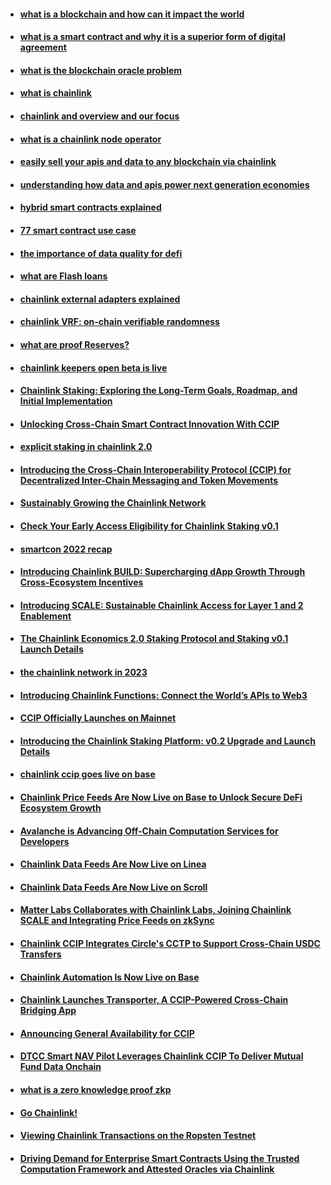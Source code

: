 - #### [what is a blockchain and how can it impact the world](https://blog.chain.link/what-is-a-blockchain-and-how-can-it-impact-the-world/)
- #### [what is a smart contract and why it is a superior form of digital agreement](https://blog.chain.link/what-is-a-smart-contract-and-why-it-is-a-superior-form-of-digital-agreement/)
- #### [what is the blockchain oracle problem](https://blog.chain.link/what-is-the-blockchain-oracle-problem/)
- #### [what is chainlink](https://blog.chain.link/what-is-chainlink/)
- #### [chainlink and overview and our focus](https://blog.chain.link/chainlink-an-overview-and-our-focus/)
- #### [what is a chainlink node operator](https://blog.chain.link/what-is-a-chainlink-node-operator/)
- #### [easily sell your apis and data to any blockchain via chainlink](https://blog.chain.link/easily-sell-your-apis-and-data-to-any-blockchain-via-chainlink/)
- #### [understanding how data and apis power next generation economies](https://blog.chain.link/understanding-how-data-and-apis-power-next-generation-economies/)
- #### [hybrid smart contracts explained](https://blog.chain.link/hybrid-smart-contracts-explained/)
- #### [77 smart contract use case](https://blog.chain.link/44-ways-to-enhance-your-smart-contract-with-chainlink/)
- #### [the importance of data quality for defi](https://blog.chain.link/the-importance-of-data-quality-for-defi/)
- #### [what are Flash loans](https://blog.chain.link/flash-loans-and-the-importance-of-tamper-proof-oracles/)
- #### [chainlink external adapters explained](https://blog.chain.link/chainlink-external-adapters-explained/)
- #### [chainlink VRF: on-chain verifiable randomness](https://blog.chain.link/verifiable-random-functions-vrf-random-number-generation-rng-feature/)
- #### [what are proof Reserves?](https://blog.chain.link/chainlink-proof-of-reserve-bringing-transparency-to-defi-collateral/)
- #### [chainlink keepers open beta is live](https://blog.chain.link/chainlink-keepers-open-beta-is-live/)
- #### [Chainlink Staking: Exploring the Long-Term Goals, Roadmap, and Initial Implementation](https://blog.chain.link/chainlink-staking-roadmap/)
- #### [Unlocking Cross-Chain Smart Contract Innovation With CCIP](https://blog.chain.link/unlocking-cross-chain-smart-contract-innovation-with-ccip/)
- #### [explicit staking in chainlink 2.0](https://blog.chain.link/explicit-staking-in-chainlink-2-0/)
- #### [Introducing the Cross-Chain Interoperability Protocol (CCIP) for Decentralized Inter-Chain Messaging and Token Movements](https://blog.chain.link/introducing-the-cross-chain-interoperability-protocol-ccip/)
- #### [Sustainably Growing the Chainlink Network](https://blog.chain.link/sustainably-growing-chainlink/)
- #### [Check Your Early Access Eligibility for Chainlink Staking v0.1](https://blog.chain.link/chainlink-staking-early-access-eligibility-app/)
- #### [smartcon 2022 recap](https://blog.chain.link/smartcon-2022-recap/)
- #### [Introducing Chainlink BUILD: Supercharging dApp Growth Through Cross-Ecosystem Incentives](https://blog.chain.link/chainlink-build-program/)
- #### [Introducing SCALE: Sustainable Chainlink Access for Layer 1 and 2 Enablement](https://blog.chain.link/chainlink-scale-program/)
- #### [The Chainlink Economics 2.0 Staking Protocol and Staking v0.1 Launch Details](https://blog.chain.link/chainlink-staking-launch-details/)
- #### [the chainlink network in 2023](https://blog.chain.link/the-chainlink-network-in-2023/)
- #### [Introducing Chainlink Functions: Connect the World’s APIs to Web3](https://blog.chain.link/introducing-chainlink-functions/)
- #### [CCIP Officially Launches on Mainnet](https://blog.chain.link/ccip-mainnet-early-access/)
- #### [Introducing the Chainlink Staking Platform: v0.2 Upgrade and Launch Details](https://blog.chain.link/chainlink-staking-v0-2-overview/)
- #### [chainlink ccip goes live on base](https://www.prnewswire.com/news-releases/chainlink-ccip-goes-live-on-base-301939755.html)
- #### [Chainlink Price Feeds Are Now Live on Base to Unlock Secure DeFi Ecosystem Growth](https://www.prnewswire.com/news-releases/chainlink-price-feeds-are-now-live-on-base-to-unlock-secure-defi-ecosystem-growth-301895382.html)
- #### [Avalanche is Advancing Off-Chain Computation Services for Developers](https://www.avax.network/blog/avalanche-is-advancing-off-chain-computation-services-for-developers)
- #### [Chainlink Data Feeds Are Now Live on Linea](https://linea.mirror.xyz/W0t0hORg6vPzfB5CtySrp8KC_q7kmHu2cR3oUuWXRDg)
- #### [Chainlink Data Feeds Are Now Live on Scroll](https://www.prnewswire.com/news-releases/chainlink-data-feeds-are-now-live-on-scroll-301979669.html)
- #### [Matter Labs Collaborates with Chainlink Labs, Joining Chainlink SCALE and Integrating Price Feeds on zkSync](https://www.prnewswire.com/news-releases/matter-labs-collaborates-with-chainlink-labs-joining-chainlink-scale-and-integrating-price-feeds-on-zksync-302013097.html)
- #### [Chainlink CCIP Integrates Circle's CCTP to Support Cross-Chain USDC Transfers](https://www.prnewswire.com/news-releases/chainlink-ccip-integrates-circles-cctp-to-support-cross-chain-usdc-transfers-302034925.html)
- #### [Chainlink Automation Is Now Live on Base](https://www.globenewswire.com/news-release/2024/01/23/2814381/0/en/Chainlink-Automation-Is-Now-Live-on-Base.html)
- #### [Chainlink Launches Transporter, A CCIP-Powered Cross-Chain Bridging App](https://chainlinktoday.com/chainlink-launches-transporter-a-ccip-powered-cross-chain-bridge/)
- #### [Announcing General Availability for CCIP](https://blog.chain.link/ccip-general-availability/)
- #### [DTCC Smart NAV Pilot Leverages Chainlink CCIP To Deliver Mutual Fund Data Onchain](https://chainlinktoday.com/dtcc-smart-nav-pilot-leverages-chainlink-ccip-to-deliver-mutual-fund-data-onchain/)
- #### [what is a zero knowledge proof zkp](https://blog.chain.link/what-is-a-zero-knowledge-proof-zkp/)
- #### [Go Chainlink!](https://medium.com/chainlink/go-chainlink-37cb077fae31)
- #### [Viewing Chainlink Transactions on the Ropsten Testnet](https://medium.com/chainlink/viewing-chainlink-transactions-on-the-ropsten-testnet-d59d7173e510)
- #### [Driving Demand for Enterprise Smart Contracts Using the Trusted Computation Framework and Attested Oracles via Chainlink](https://blog.chain.link/driving-demand-for-enterprise-smart-contracts-using-the-trusted-computation-framework-and-attested-oracles-via-chainlink/)
